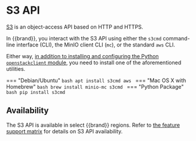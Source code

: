 # S3 API

[S3](https://en.wikipedia.org/wiki/Amazon_S3) is an object-access API
based on HTTP and HTTPS.

In {{brand}}, you interact with the S3 API using either the `s3cmd`
command-line interface (CLI), the MinIO client CLI (`mc`), or the
standard `aws` CLI.

Either way, [in addition to installing and configuring the Python
`openstackclient`
module](../../getting-started/enable-openstack-cli/), you need to
install one of the aforementioned utilities.

=== "Debian/Ubuntu"
    ```bash
    apt install s3cmd aws
    ```
=== "Mac OS X with Homebrew"
    ```bash
    brew install minio-mc s3cmd
    ```
=== "Python Package"
    ```bash
    pip install s3cmd
    ```

## Availability

The S3 API is available in select {{brand}} regions. Refer to [the
feature support matrix](/reference/features/) for details on S3 API
availability.
